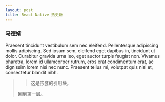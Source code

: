 ```yaml
---
layout: post
title: React Native 热更新
---
```


<h3 style="font-family: "STXingkai", "华文行楷", STKaiti, "华文楷体";">马德婧</h3>
Praesent tincidunt vestibulum sem nec eleifend. Pellentesque adipiscing mollis adipiscing. Sed ipsum sem, eleifend eget dapibus in, tincidunt ut dolor. Curabitur gravida urna leo, eget auctor turpis feugiat non. Vivamus pharetra, lorem id ullamcorper rutrum, eros erat condimentum erat, ac dignissim lorem nisi nec nunc. Praesent tellus mi, volutpat quis nisl et, consectetur blandit nibh.

> 
>
> > 这是嵌套的引用块。
>
> 回到第一层。